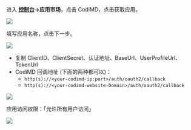<IntegrationDetailCard :title="`在 ${$localeConfig.brandName} 中创建应用`">

进入 **[控制台](https://console.genauth.ai)->应用市场**，点击 CodiMD，点击获取应用。

![](~@imagesZhCn/integration/codimd/1-1.png)

填写应用名称，点击下一步。

![](~@imagesZhCn/integration/codimd/1-2.png)

- 复制 ClientID、ClientSecret、认证地址、BaseUrl、UserProfileUrl、TokenUrl
- CodiMD 回调地址 (下面的两种都可以)：
  - `http(s)://<your-codimd-ip:port>/auth/oauth2/callback`
  - `http(s)://<your-codimd-website-Domain>/auth/oauth2/callback`

![](~@imagesZhCn/integration/codimd/1-3.png)

应用访问权限：「允许所有用户访问」

![](~@imagesZhCn/integration/codimd/2-3.png)

</IntegrationDetailCard>
